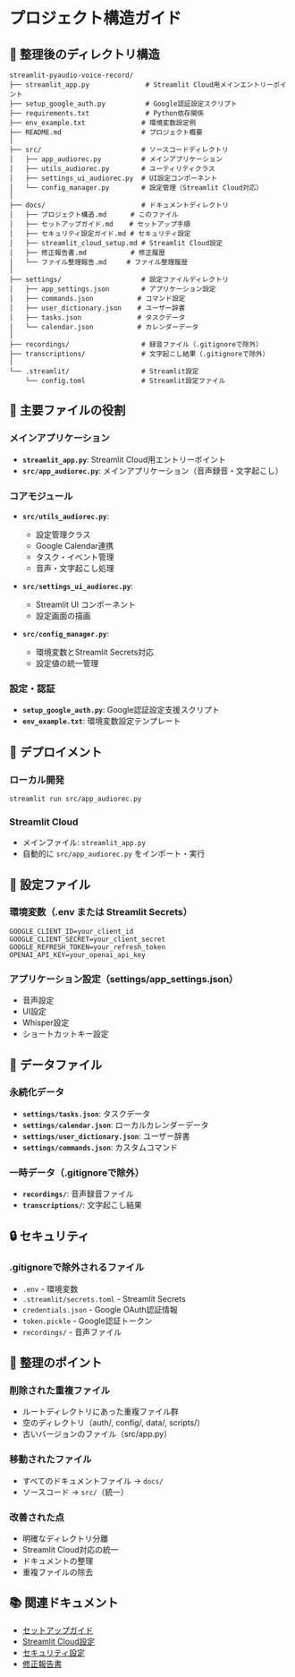 # プロジェクト構造ガイド

## 📁 整理後のディレクトリ構造

```
streamlit-pyaudio-voice-record/
├── streamlit_app.py              # Streamlit Cloud用メインエントリーポイント
├── setup_google_auth.py          # Google認証設定スクリプト
├── requirements.txt              # Python依存関係
├── env_example.txt              # 環境変数設定例
├── README.md                    # プロジェクト概要
│
├── src/                         # ソースコードディレクトリ
│   ├── app_audiorec.py          # メインアプリケーション
│   ├── utils_audiorec.py        # ユーティリティクラス
│   ├── settings_ui_audiorec.py  # UI設定コンポーネント
│   └── config_manager.py        # 設定管理（Streamlit Cloud対応）
│
├── docs/                        # ドキュメントディレクトリ
│   ├── プロジェクト構造.md      # このファイル
│   ├── セットアップガイド.md    # セットアップ手順
│   ├── セキュリティ設定ガイド.md # セキュリティ設定
│   ├── streamlit_cloud_setup.md # Streamlit Cloud設定
│   ├── 修正報告書.md           # 修正履歴
│   └── ファイル整理報告.md     # ファイル整理履歴
│
├── settings/                    # 設定ファイルディレクトリ
│   ├── app_settings.json        # アプリケーション設定
│   ├── commands.json           # コマンド設定
│   ├── user_dictionary.json    # ユーザー辞書
│   ├── tasks.json              # タスクデータ
│   └── calendar.json           # カレンダーデータ
│
├── recordings/                  # 録音ファイル（.gitignoreで除外）
├── transcriptions/              # 文字起こし結果（.gitignoreで除外）
│
└── .streamlit/                  # Streamlit設定
    └── config.toml              # Streamlit設定ファイル
```

## 🎯 主要ファイルの役割

### メインアプリケーション
- **`streamlit_app.py`**: Streamlit Cloud用エントリーポイント
- **`src/app_audiorec.py`**: メインアプリケーション（音声録音・文字起こし）

### コアモジュール
- **`src/utils_audiorec.py`**: 
  - 設定管理クラス
  - Google Calendar連携
  - タスク・イベント管理
  - 音声・文字起こし処理

- **`src/settings_ui_audiorec.py`**: 
  - Streamlit UI コンポーネント
  - 設定画面の描画

- **`src/config_manager.py`**: 
  - 環境変数とStreamlit Secrets対応
  - 設定値の統一管理

### 設定・認証
- **`setup_google_auth.py`**: Google認証設定支援スクリプト
- **`env_example.txt`**: 環境変数設定テンプレート

## 🚀 デプロイメント

### ローカル開発
```bash
streamlit run src/app_audiorec.py
```

### Streamlit Cloud
- メインファイル: `streamlit_app.py`
- 自動的に `src/app_audiorec.py` をインポート・実行

## 🔧 設定ファイル

### 環境変数（.env または Streamlit Secrets）
```
GOOGLE_CLIENT_ID=your_client_id
GOOGLE_CLIENT_SECRET=your_client_secret  
GOOGLE_REFRESH_TOKEN=your_refresh_token
OPENAI_API_KEY=your_openai_api_key
```

### アプリケーション設定（settings/app_settings.json）
- 音声設定
- UI設定
- Whisper設定
- ショートカットキー設定

## 📝 データファイル

### 永続化データ
- **`settings/tasks.json`**: タスクデータ
- **`settings/calendar.json`**: ローカルカレンダーデータ
- **`settings/user_dictionary.json`**: ユーザー辞書
- **`settings/commands.json`**: カスタムコマンド

### 一時データ（.gitignoreで除外）
- **`recordings/`**: 音声録音ファイル
- **`transcriptions/`**: 文字起こし結果

## 🔒 セキュリティ

### .gitignoreで除外されるファイル
- `.env` - 環境変数
- `.streamlit/secrets.toml` - Streamlit Secrets
- `credentials.json` - Google OAuth認証情報
- `token.pickle` - Google認証トークン
- `recordings/` - 音声ファイル

## 🧹 整理のポイント

### 削除された重複ファイル
- ルートディレクトリにあった重複ファイル群
- 空のディレクトリ（auth/, config/, data/, scripts/）
- 古いバージョンのファイル（src/app.py）

### 移動されたファイル
- すべてのドキュメントファイル → `docs/`
- ソースコード → `src/`（統一）

### 改善された点
- 明確なディレクトリ分離
- Streamlit Cloud対応の統一
- ドキュメントの整理
- 重複ファイルの除去

## 📚 関連ドキュメント

- [セットアップガイド](./セットアップガイド.md)
- [Streamlit Cloud設定](./streamlit_cloud_setup.md)
- [セキュリティ設定](./セキュリティ設定ガイド.md)
- [修正報告書](./修正報告書.md)
